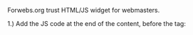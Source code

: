 Forwebs.org trust HTML/JS widget for webmasters. 

1.) Add the JS code at the end of the content, before the </body> tag:
<script src="https://cdn.jsdelivr.net/gh/forwebsorg/forwebs-trust-widget/forwebs-widget.js"></script>
